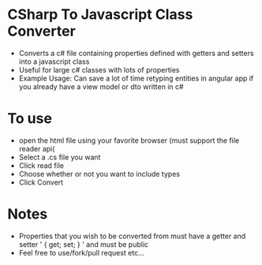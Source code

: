 # CSharp To Javascript Class Converter
- Converts a c# file containing properties defined with getters and setters into a javascript class
- Useful for large c# classes with lots of properties
- Example Usage: Can save a lot of time retyping entities in angular app if you already have a view model or dto written in c#

# To use
- open the html file using your favorite browser (must support the file reader api(
- Select a .cs file you want 
- Click read file
- Choose whether or not you want to include types
- Click Convert

# Notes
- Properties that you wish to be converted from must have a getter and setter ' { get; set; } ' and must be public 
- Feel free to use/fork/pull request etc...
